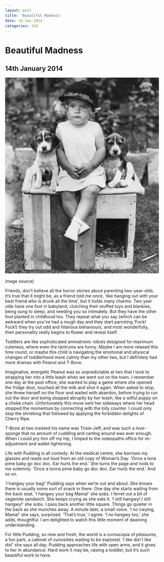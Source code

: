 ```yaml
---
layout: post
title: 'Beautiful Madness'
date: 14-Jan-2014
categories: tbd
---
```


# Beautiful Madness

## 14th January 2014

<img class="photo-horiz" src="/images/2014/01/tumblr_m1bg5tOq8x1qzx4bjo1_1280-805x1024.jpg" />

<p (<a href="http://retro-vintage-photography.blogspot.com.au/2012/10/vintage-child-1930s.html">image source</a>)</p>

Friends,   don’t believe all the horror stories about parenting two-year-olds. It’s true that it might be, as a friend told me once, ‘like hanging out with your best friend who is drunk all the time’, but it holds many charms. Two year olds have one foot in babyland; clutching their stuffed toys and blankies, being sung to sleep, and needing you so intimately. But they have the other foot planted in childhood too. They repeat what you say (which can be awkward when you’ve had a rough day and they start parroting ‘Fock! Fock!) they try out odd and hilarious behaviours, and most wonderfully, their personality really begins to flower and reveal itself.

Toddlers are like sophisticated animatronic robots designed for maximum cuteness, where even the tantrums are funny. Maybe I am more relaxed this time round, or maybe this child is navigating the emotional and physical changes of toddlerhood more calmly than my other two, but I definitely had more dramas with Peanut and T-Bone.

Imaginative, energetic Peanut was so unpredictable at two that I took to strapping her into a little leash when we went out on the town. I remember one day at the post office, she wanted to play a game where she opened the fridge door, touched all the milk and shut it again. When asked to stop, she threw herself on the floor and wailed with abandon, before trying to run out the door and being stopped abruptly by her leash, like a wilful puppy on a choke chain. Unfortunately this move sent her sideways where her head stopped the momentum by connecting with the lolly counter. I could only stop the shrieking that followed by applying the forbidden delights of Cherry Ripe.

T-Bone at two insisted his name was Trixie-Jeff, and was such a love-sponge that no amount of cuddling and carting around was ever enough. When I could pry him off my hip, I limped to the osteopaths office for re-adjustment and wallet-lightening.

Life with Pudding is all comedy. At the medical centre, she borrows my glasses and reads out loud from an old copy of Woman’s Day. ‘Once a tona pime baby go doc doc. Ear hurts the end.’ She turns the page and nods to me solemnly. ‘Once a tonna pime baby go doc doc. Ear hurts the end.’ And so on.

‘I hangwy your bag!’ Pudding says when we’re out and about. She knows there is usually some sort of snack in there. One day she starts wailing from the back seat. ‘I hangwy your bag Mama!’ she sobs. I ferret out a bit of vegemite sandwich. She keeps crying as she eats it. ‘I still hangwy! I still hangwy!’ she sobs. I pass back another little square. Things go quieter in the back as she munches away. A minute later, a small voice. ‘I no cwying, Mama!’ she says, surprised. ‘That’s true,’ I agree. ‘I no hangwy too,’ she adds, thoughtful. I am delighted to watch this little moment of dawning understanding.

For little Pudding, so new and fresh, the world is a cornucopia of pleasures, a fun park, a cabinet of curiosities waiting to be explored. ‘I like dis! I like dis!’ she says all day. Pudding approaches life with open arms, and it gives to her in abundance. Hard work it may be, raising a toddler, but it’s such beautiful work to have.
